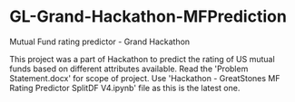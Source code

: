 # GL-Grand-Hackathon-MFPrediction
Mutual Fund rating predictor - Grand Hackathon

This project was a part of Hackathon to predict the rating of US mutual funds based on different attributes available.  Read the 'Problem Statement.docx' for scope of project. Use 'Hackathon - GreatStones MF Rating Predictor SplitDF V4.ipynb' file as this is the latest one. 
